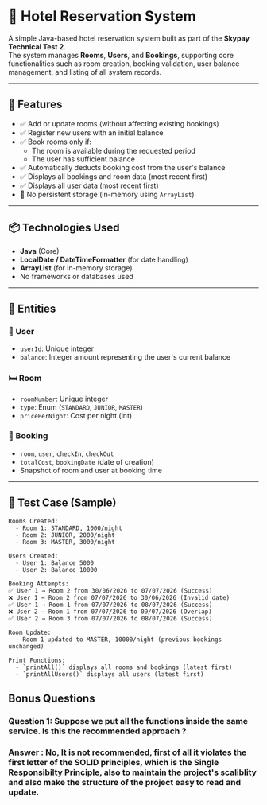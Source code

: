 # 🏨 Hotel Reservation System

A simple Java-based hotel reservation system built as part of the **Skypay Technical Test 2**.  
The system manages **Rooms**, **Users**, and **Bookings**, supporting core functionalities such as room creation, booking validation, user balance management, and listing of all system records.

---

## 📌 Features

- ✅ Add or update rooms (without affecting existing bookings)
- ✅ Register new users with an initial balance
- ✅ Book rooms only if:
  - The room is available during the requested period
  - The user has sufficient balance
- ✅ Automatically deducts booking cost from the user's balance
- ✅ Displays all bookings and room data (most recent first)
- ✅ Displays all user data (most recent first)
- 🚫 No persistent storage (in-memory using `ArrayList`)

---

## 📦 Technologies Used

- **Java** (Core)
- **LocalDate / DateTimeFormatter** (for date handling)
- **ArrayList** (for in-memory storage)
- No frameworks or databases used

---

## 🧾 Entities

### 👤 User
- `userId`: Unique integer
- `balance`: Integer amount representing the user's current balance

### 🛏️ Room
- `roomNumber`: Unique integer
- `type`: Enum (`STANDARD`, `JUNIOR`, `MASTER`)
- `pricePerNight`: Cost per night (int)

### 📘 Booking
- `room`, `user`, `checkIn`, `checkOut`
- `totalCost`, `bookingDate` (date of creation)
- Snapshot of room and user at booking time

---

## 🧪 Test Case (Sample)

```text
Rooms Created:
  - Room 1: STANDARD, 1000/night
  - Room 2: JUNIOR, 2000/night
  - Room 3: MASTER, 3000/night

Users Created:
  - User 1: Balance 5000
  - User 2: Balance 10000

Booking Attempts:
✅ User 1 → Room 2 from 30/06/2026 to 07/07/2026 (Success)
❌ User 1 → Room 2 from 07/07/2026 to 30/06/2026 (Invalid date)
✅ User 1 → Room 1 from 07/07/2026 to 08/07/2026 (Success)
❌ User 2 → Room 1 from 07/07/2026 to 09/07/2026 (Overlap)
✅ User 2 → Room 3 from 07/07/2026 to 08/07/2026 (Success)

Room Update:
  - Room 1 updated to MASTER, 10000/night (previous bookings unchanged)

Print Functions:
  - `printAll()` displays all rooms and bookings (latest first)
  - `printAllUsers()` displays all users (latest first)
```
## Bonus Questions
### Question 1: Suppose we put all the functions inside the same service. Is this the recommended approach ?
### Answer : No, It is not recommended, first of all it violates the first letter of the SOLID principles, which is the Single Responsibilty Principle, also to maintain the project's scaliblity and also make the structure of the project easy to read and update.
